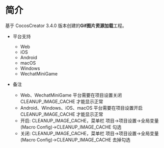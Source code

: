 # 简介
基于 CocosCreator 3.4.0 版本创建的**Gif图片资源加载**工程。

* 平台支持

    - Web
    - iOS
    - Android
    - macOS
    - Windows
    - WechatMiniGame

* 备注

    - Web、WechatMiniGame 平台需要在项目设置关闭 CLEANUP_IMAGE_CACHE 才能显示正常
    - Android、Windows、iOS、macOS 平台需要在项目设置开启 CLEANUP_IMAGE_CACHE 才能显示正常
    - 开启: CLEANUP_IMAGE_CACHE，菜单栏 项目->项目设置->全局变量(Macro Config)->CLEANUP_IMAGE_CACHE 勾选
    - 关闭: CLEANUP_IMAGE_CACHE，菜单栏 项目->项目设置->全局变量(Macro Config)->CLEANUP_IMAGE_CACHE 去掉勾选